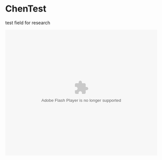 # ChenTest

test field for research

<embed src="https://imgcache.qq.com/tencentvideo_v1/playerv3/TPout.swf?max_age=86400&v=20161117&vid=u0550hanain&auto=0" allowFullScreen="true" quality="high" width="480" height="400" align="middle" allowScriptAccess="always" type="application/x-shockwave-flash"></embed>
